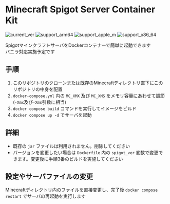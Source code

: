 # Minecraft Spigot Server Container Kit
![current_ver](https://img.shields.io/static/v1?label=Server%20Version&message=1.18.1&color=blueviolet&logo=minecraft&logoColor=white)
![support_arm64](https://img.shields.io/static/v1?label=arm64&message=Supported&color=brightgreen&logo=arm&logoColor=white)
![support_apple_m](https://img.shields.io/static/v1?label=Apple%20M&message=Supported&color=brightgreen&logo=apple&logoColor=white)
![support_x86_64](https://img.shields.io/static/v1?label=x86_64&message=Supported&color=brightgreen&logo=intel&logoColor=white)
  
SpigotマインクラフトサーバをDockerコンテナーで簡単に起動できます  
バニラ対応実施予定です
  
## 手順
1. このリポジトリのクローンまたは既存のMinecraftディレクトリ直下にこのリポジトリの中身を配置
2. `docker-compose.yml` 内の `MC_XMX` 及び `MC_XMS` をメモリ容量にあわせて調節(`-Xmx`及び`-Xms`引数に相当)
3. `docker compose build` コマンドを実行してイメージをビルド
4. `docker compose up -d` でサーバを起動
  
## 詳細
- 既存の `jar` ファイルは利用されません。削除してください
- バージョンを変更したい場合は `Dockerfile` 内の `spigot_ver` 変数で変更できます。変更後に手順3番のビルドを実施してください
  
## 設定やサーバファイルの変更
Minecraftディレクトリ内のファイルを直接変更し、完了後 `docker compose restart` でサーバの再起動を実行します
